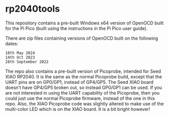 # rp2040tools

This repository contains a pre-built Windows x64 version of OpenOCD built for the Pi Pico (built using the instructions in the Pi Pico user guide).

There are zip files containing versions of OpenOCD built on the following dates:
~~~
18th May 2024
14th Oct 2023
28th September 2022
~~~

The repo also contains a pre-built version of Picoprobe, intended for Seed XIAO RP2040. It is the same as the normal Picoprobe build, except that the UART pins are on GP0/GP1, instead of GP4/GP5. The Seed XIAO board doesn't have GP4/GP5 broken out, so instead GP0/GP1 can be used. If you are not interested in using the UART capability of the Picoprobe, then you could just use the normal Picoprobe firmware, instead of the one in this repo. Also, the XIAO Picoprobe code was slightly altered to make use of the multi-color LED which is on the XIAO board. It is a bit bright however!

